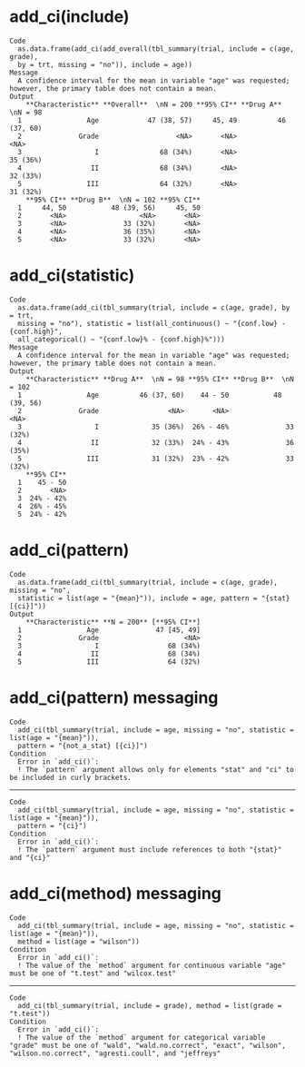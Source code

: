 # add_ci(include)

    Code
      as.data.frame(add_ci(add_overall(tbl_summary(trial, include = c(age, grade),
      by = trt, missing = "no")), include = age))
    Message
      A confidence interval for the mean in variable "age" was requested; however, the primary table does not contain a mean.
    Output
        **Characteristic** **Overall**  \nN = 200 **95% CI** **Drug A**  \nN = 98
      1                Age            47 (38, 57)     45, 49          46 (37, 60)
      2              Grade                   <NA>       <NA>                 <NA>
      3                  I               68 (34%)       <NA>             35 (36%)
      4                 II               68 (34%)       <NA>             32 (33%)
      5                III               64 (32%)       <NA>             31 (32%)
        **95% CI** **Drug B**  \nN = 102 **95% CI**
      1     44, 50           48 (39, 56)     45, 50
      2       <NA>                  <NA>       <NA>
      3       <NA>              33 (32%)       <NA>
      4       <NA>              36 (35%)       <NA>
      5       <NA>              33 (32%)       <NA>

# add_ci(statistic)

    Code
      as.data.frame(add_ci(tbl_summary(trial, include = c(age, grade), by = trt,
      missing = "no"), statistic = list(all_continuous() ~ "{conf.low} - {conf.high}",
      all_categorical() ~ "{conf.low}% - {conf.high}%")))
    Message
      A confidence interval for the mean in variable "age" was requested; however, the primary table does not contain a mean.
    Output
        **Characteristic** **Drug A**  \nN = 98 **95% CI** **Drug B**  \nN = 102
      1                Age          46 (37, 60)    44 - 50           48 (39, 56)
      2              Grade                 <NA>       <NA>                  <NA>
      3                  I             35 (36%)  26% - 46%              33 (32%)
      4                 II             32 (33%)  24% - 43%              36 (35%)
      5                III             31 (32%)  23% - 42%              33 (32%)
        **95% CI**
      1    45 - 50
      2       <NA>
      3  24% - 42%
      4  26% - 45%
      5  24% - 42%

# add_ci(pattern)

    Code
      as.data.frame(add_ci(tbl_summary(trial, include = c(age, grade), missing = "no",
      statistic = list(age = "{mean}")), include = age, pattern = "{stat} [{ci}]"))
    Output
        **Characteristic** **N = 200** [**95% CI**]
      1                Age              47 [45, 49]
      2              Grade                     <NA>
      3                  I                 68 (34%)
      4                 II                 68 (34%)
      5                III                 64 (32%)

# add_ci(pattern) messaging

    Code
      add_ci(tbl_summary(trial, include = age, missing = "no", statistic = list(age = "{mean}")),
      pattern = "{not_a_stat} [{ci}]")
    Condition
      Error in `add_ci()`:
      ! The `pattern` argument allows only for elements "stat" and "ci" to be included in curly brackets.

---

    Code
      add_ci(tbl_summary(trial, include = age, missing = "no", statistic = list(age = "{mean}")),
      pattern = "{ci}")
    Condition
      Error in `add_ci()`:
      ! The `pattern` argument must include references to both "{stat}" and "{ci}"

# add_ci(method) messaging

    Code
      add_ci(tbl_summary(trial, include = age, missing = "no", statistic = list(age = "{mean}")),
      method = list(age = "wilson"))
    Condition
      Error in `add_ci()`:
      ! The value of the `method` argument for continuous variable "age" must be one of "t.test" and "wilcox.test"

---

    Code
      add_ci(tbl_summary(trial, include = grade), method = list(grade = "t.test"))
    Condition
      Error in `add_ci()`:
      ! The value of the `method` argument for categorical variable "grade" must be one of "wald", "wald.no.correct", "exact", "wilson", "wilson.no.correct", "agresti.coull", and "jeffreys"

